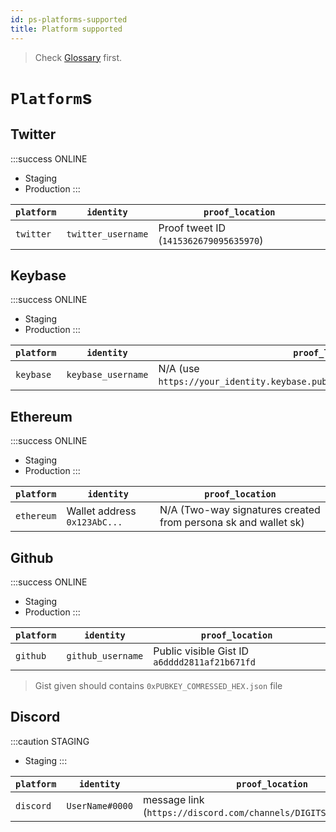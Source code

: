 ```yaml
---
id: ps-platforms-supported
title: Platform supported
---
```


> Check [Glossary](ps-glossary) first.

# `Platform`s

## Twitter

:::success ONLINE
- Staging
- Production
:::

| `platform` | `identity`         | `proof_location`                       |
|------------|--------------------|----------------------------------------|
| `twitter`  | `twitter_username` | Proof tweet ID (`1415362679095635970`) |

## Keybase

:::success ONLINE
- Staging
- Production
:::

| `platform` | `identity`         | `proof_location`                       |
|------------|--------------------|----------------------------------------|
| `keybase`  | `keybase_username` | N/A (use `https://your_identity.keybase.pub/NextID/COMPRESSED_PUBKEY_HEX.txt`) |

## Ethereum

:::success ONLINE
- Staging
- Production
:::

| `platform` | `identity`                   | `proof_location`                                               |
|------------|------------------------------|----------------------------------------------------------------|
| `ethereum` | Wallet address `0x123AbC...` | N/A (Two-way signatures created from persona sk and wallet sk) |

## Github

:::success ONLINE
- Staging
- Production
:::

| `platform` | `identity`        | `proof_location`                              |
|------------|-------------------|-----------------------------------------------|
| `github`   | `github_username` | Public visible Gist ID `a6dddd2811af21b671fd` |

> Gist given should contains `0xPUBKEY_COMRESSED_HEX.json` file

## Discord

:::caution STAGING
- Staging
:::

| `platform` | `identity`      | `proof_location`                                                   |
|------------|-----------------|--------------------------------------------------------------------|
| `discord`  | `UserName#0000` | message link (`https://discord.com/channels/DIGITS/DIGITS/DIGITS`) |
